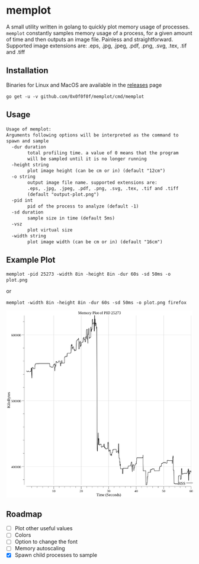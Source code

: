 # memplot

A small utility written in golang to quickly plot memory usage of processes.
`memplot` constantly samples memory usage of a process, for a given 
amount of time and then outputs an image file. Painless and straightforward.
Supported image extensions are: .eps, .jpg, .jpeg, .pdf, .png, .svg, .tex, .tif and .tiff

## Installation
Binaries for Linux and MacOS are available in the
[releases](https://github.com/0x0f0f0f/memplot/releases) page
```
go get -u -v github.com/0x0f0f0f/memplot/cmd/memplot
```

## Usage

```
Usage of memplot:
Arguments following options will be interpreted as the command to spawn and sample
  -dur duration
    	total profiling time. a value of 0 means that the program
    	will be sampled until it is no longer running
  -height string
    	plot image height (can be cm or in) (default "12cm")
  -o string
    	output image file name. supported extensions are:
    	.eps, .jpg, .jpeg, .pdf, .png, .svg, .tex, .tif and .tiff
    	(default "output-plot.png")
  -pid int
    	pid of the process to analyze (default -1)
  -sd duration
    	sample size in time (default 5ms)
  -vsz
    	plot virtual size
  -width string
    	plot image width (can be cm or in) (default "16cm")
```

## Example Plot 
```
memplot -pid 25273 -width 8in -height 8in -dur 60s -sd 50ms -o plot.png
```
or 
```
memplot -width 8in -height 8in -dur 60s -sd 50ms -o plot.png firefox
```
![](https://raw.githubusercontent.com/0x0f0f0f/memplot/master/plot.png)

## Roadmap 
- [ ] Plot other useful values
- [ ] Colors
- [ ] Option to change the font
- [ ] Memory autoscaling
- [X] Spawn child processes to sample
